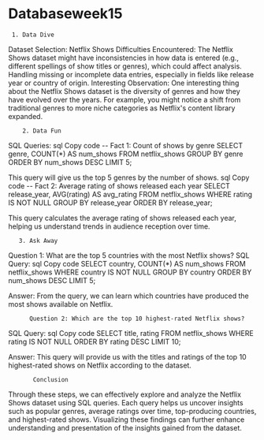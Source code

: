 # Databaseweek15
     1. Data Dive
Dataset Selection: Netflix Shows
Difficulties Encountered:
The Netflix Shows dataset might have inconsistencies in how data is entered (e.g., different spellings of show titles or genres), which could affect analysis.
Handling missing or incomplete data entries, especially in fields like release year or country of origin.
Interesting Observation:
One interesting thing about the Netflix Shows dataset is the diversity of genres and how they have evolved over the years. For example, you might notice a shift from traditional genres to more niche categories as Netflix's content library expanded.
        
        2. Data Fun
SQL Queries:
sql
Copy code
-- Fact 1: Count of shows by genre
SELECT genre, COUNT(*) AS num_shows
FROM netflix_shows
GROUP BY genre
ORDER BY num_shows DESC
LIMIT 5;

This query will give us the top 5 genres by the number of shows.
sql
Copy code
-- Fact 2: Average rating of shows released each year
SELECT release_year, AVG(rating) AS avg_rating
FROM netflix_shows
WHERE rating IS NOT NULL
GROUP BY release_year
ORDER BY release_year;

This query calculates the average rating of shows released each year, helping us understand trends in audience reception over time.
       
       3. Ask Away

Question 1: What are the top 5 countries with the most Netflix shows?
SQL Query:
sql
Copy code
SELECT country, COUNT(*) AS num_shows
FROM netflix_shows
WHERE country IS NOT NULL
GROUP BY country
ORDER BY num_shows DESC
LIMIT 5;

Answer: From the query, we can learn which countries have produced the most shows available on Netflix.
          
          Question 2: Which are the top 10 highest-rated Netflix shows?
SQL Query:
sql
Copy code
SELECT title, rating
FROM netflix_shows
WHERE rating IS NOT NULL
ORDER BY rating DESC
LIMIT 10;

Answer: This query will provide us with the titles and ratings of the top 10 highest-rated shows on Netflix according to the dataset.
           
           Conclusion
Through these steps, we can effectively explore and analyze the Netflix Shows dataset using SQL queries. Each query helps us uncover insights such as popular genres, average ratings over time, top-producing countries, and highest-rated shows. Visualizing these findings can further enhance understanding and presentation of the insights gained from the dataset.
